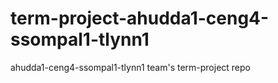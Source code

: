 # term-project-ahudda1-ceng4-ssompal1-tlynn1
ahudda1-ceng4-ssompal1-tlynn1 team's term-project repo
